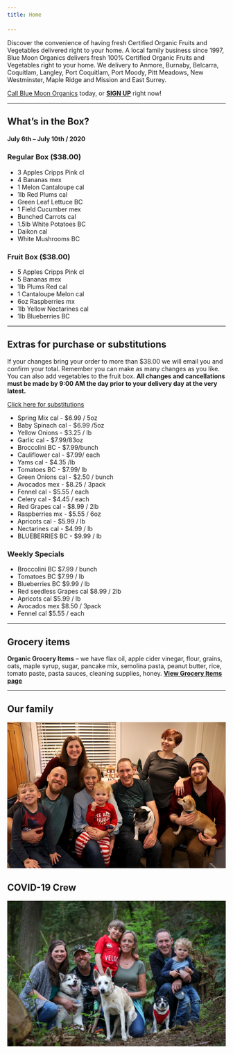 ```yaml
---
title: Home

---
```

Discover the convenience of having fresh Certified Organic Fruits and Vegetables delivered right to your home. A local family business since 1997, Blue Moon Organics delivers fresh 100% Certified Organic Fruits and Vegetables right to your home. We delivery to Anmore, Burnaby, Belcarra, Coquitlam, Langley, Port Coquitlam, Port Moody, Pitt Meadows, New Westminster, Maple Ridge and Mission and East Surrey.

[Call Blue Moon Organics](/contact) today, or [**SIGN UP**](/sign-up) right now!

***

## What’s in the Box?

#### **July 6th – July 10th / 2020**

### Regular Box ($38.00)

* 3 Apples Cripps Pink cl
* 4 Bananas mex
* 1 Melon Cantaloupe cal
* 1lb Red Plums  cal
* Green Leaf Lettuce BC
* 1 Field Cucumber mex
* Bunched Carrots cal
* 1.5lb White Potatoes BC
* Daikon  cal
* White Mushrooms BC

### Fruit Box ($38.00)

* 5 Apples Cripps Pink   cl
* 5 Bananas   mex
* 1lb Plums Red  cal
* 1 Cantaloupe Melon  cal
* 6oz Raspberries   mx
* 1lb Yellow Nectarines  cal
* 1lb Blueberries  BC

***

## Extras for purchase or substitutions

If your changes bring your order to more than $38.00 we will email you and confirm your total. Remember you can make as many changes as you like. You can also add vegetables to the fruit box. **All changes and cancellations must be made by 9:00 AM the day prior to your delivery day at the very latest.**

[Click here for substitutions](/substitutions "Click here for substitutions")

* Spring Mix cal  -  $6.99 / 5oz
* Baby Spinach cal  -  $6.99 /5oz
* Yellow Onions -  $3.25 / lb
* Garlic  cal - $7.99/83oz
* Broccolini BC - $7.99/bunch
* Cauliflower  cal - $7.99/ each
* Yams  cal -  $4.35 /lb
* Tomatoes  BC - $7.99/ lb
* Green Onions  cal -  $2.50 / bunch
* Avocados mex -  $8.25 / 3pack
* Fennel  cal - $5.55 / each
* Celery  cal - $4.45 / each
* Red Grapes  cal - $8.99 / 2lb
* Raspberries mx - $5.55 / 6oz
* Apricots cal - $5.99 / lb
* Nectarines cal - $4.99 / lb
* BLUEBERRIES  BC - $9.99 / lb

### Weekly Specials

* Broccolini  BC   $7.99 / bunch
* Tomatoes  BC    $7.99 / lb
* Blueberries  BC  $9.99 / lb
* Red seedless Grapes   cal   $8.99 / 2lb
* Apricots  cal   $5.99 / lb
* Avocados  mex  $8.50 / 3pack
* Fennel  cal  $5.55 / each

***

## Grocery items

**Organic Grocery Items** – we have flax oil, apple cider vinegar, flour, grains, oats, maple syrup, sugar, pancake mix, semolina pasta, peanut butter, rice, tomato paste, pasta sauces, cleaning supplies, honey. [**View Grocery Items page**](/groceries)

***

## Our family

![Our family.](./uploads/IMG_1376-copy.jpg "Our family")

## COVID-19 Crew

![COVID-19 crew.](./uploads/covid.jpg "COVID-19 crew")
